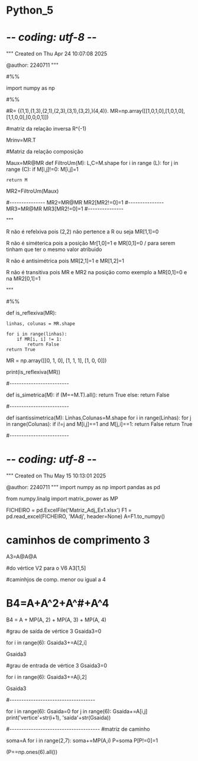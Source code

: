 # Python_5

# -*- coding: utf-8 -*-
"""
Created on Thu Apr 24 10:07:08 2025

@author: 2240711
"""

#%%

import numpy as np


#%%

#R= {(1,1),(1,3),(2,1),(2,3),(3,1),(3,2),)(4,4)}.
MR=np.array([[1,0,1,0],[1,0,1,0],[1,1,0,0],[0,0,0,1]])


#matriz da relação inversa R^(-1)

Mrinv=MR.T

#Matriz da relação composição

Maux=MR@MR
def FiltroUm(M):
    L,C=M.shape
    for i in range (L):
        for j in range (C):
            if M[i,j]!=0:
                M[i,j]=1
                
    return M

MR2=FiltroUm(Maux)

#---------------
MR2=MR@MR
MR2[MR2!=0]=1
#---------------
MR3=MR@MR
MR3[MR2!=0]=1
#---------------

"""

R não é refelxiva pois (2,2) não pertence a R ou seja MR[1,1]=0

R não é siméterica pois a posição Mr[1,0]=1 e MR[0,1]=0 / para serem tinham que ter o mesmo valor atribuido

R não é antisimétrica pois MR[2,1]=1 e MR[1,2]=1

R não é transitiva pois MR e MR2 na posição como exemplo a MR[0,1]=0 e na MR2[0,1]=1

"""

#%%

def is_reflexiva(MR):
  
    linhas, colunas = MR.shape
 
    for i in range(linhas):
        if MR[i, i] != 1:
            return False
    return True


MR = np.array([[0, 1, 0],
               [1, 1, 1],
               [1, 0, 0]])

print(is_reflexiva(MR))  

#-------------------------

def is_simetrica(M):
    if (M==M.T).all():
        return True
    else:
        return False
    
#-------------------------

def isantissimetrica(M):
    Linhas,Colunas=M.shape
    for i in range(Linhas):
        for j in range(Colunas):
            if i!=j and M[i,j]==1 and M[j,i]==1:
                return False
    return True

#-------------------------


# -*- coding: utf-8 -*-
"""
Created on Thu May 15 10:13:01 2025

@author: 2240711
"""
import numpy as np
import pandas as pd

from numpy.linalg import matrix_power as MP

FICHEIRO = pd.ExcelFile('Matriz_Adj_Ex1.xlsx')
F1 = pd.read_excel(FICHEIRO, 'MAdj', header=None)
A=F1.to_numpy()

# caminhos de comprimento 3

A3=A@A@A


#do vértice V2 para o V6
A3[1,5]

#caminhjos de comp. menor ou igual a 4
# B4=A+A^2+A^#+A^4

B4 = A + MP(A, 2) + MP(A, 3) + MP(A, 4)

#grau de saída de vértice 3
Gsaida3=0

for i in range(6):
    Gsaida3+=A[2,i]
    
Gsaida3

#grau de entrada de vértice 3
Gsaida3=0

for i in range(6):
    Gsaida3+=A[i,2]
    
Gsaida3

#------------------------------------

for i in range(6):
    Gsaida=0
    for j in range(6):
        Gsaida+=A[i,j]
        print('vertice'+str(i+1), 'saida'+str(Gsaida))

#--------------------------------------
#matriz de caminho

soma=A
for i in range(2,7):
    soma+=MP(A,i)
P=soma
P[P!=0]=1

(P==np.ones(6).all())


